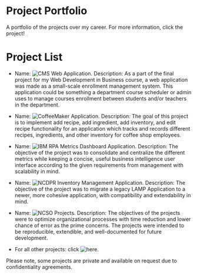 # Project Portfolio
A portfolio of the projects over my career. For more information, click the project!

# Project List

- Name: ![CMS Web Application](https://github.com/aprak5/CMSWebApp). Description: As a part of the final project for my Web Development in Business course, a web application was made as a small-scale enrollment management system. This application could be something a department course scheduler or admin uses to manage courses enrollment between students and/or teachers in the department.
  
- Name: ![CoffeeMaker Application](https://github.com/aprak5/CoffeeMaker). Description: The goal of this project is to implement add recipe, add ingredient, add inventory, and edit recipe functionality for an application which tracks and records different recipes, ingredients, and other inventory for coffee shop employees.

- Name: ![IBM RPA Metrics Dashboard Application](https://github.com/aprak5/IBMRPAMetricsDashboard). Description: The objective of the project was to consolidate and centralize the different metrics while keeping a concise, useful business intelligence user interface according to the given requirements from management with scalability in mind.

- Name: ![NCDPR Inventory Management Application](https://github.com/aprak5/NCDPRInventoryManagementApp). Description: The objective of the project was to migrate a legacy LAMP Application to a newer, more cohesive application, with compatibility and extendability in mind.

- Name: ![NCSO Projects](https://github.com/aprak5/NCSOProjects). Description: The objectives of the projects were to optimize organizational processes with time reduction and lower chance of error as the prime concerns. The projects were intended to be reproducible, extendible, and well-documented for future development.
  
- For all other projects: click ![here](https://github.com/aprak5/ProjectPortfolio/Other%20Projects). 

Please note, some projects are private and available on request due to confidentiality agreements.
